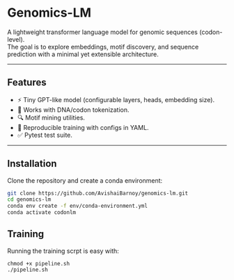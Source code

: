 # Genomics-LM

A lightweight transformer language model for genomic sequences (codon-level).  
The goal is to explore embeddings, motif discovery, and sequence prediction with a minimal yet extensible architecture.

---

## Features
- ⚡ Tiny GPT-like model (configurable layers, heads, embedding size).
- 🧬 Works with DNA/codon tokenization.
- 🔍 Motif mining utilities.
- 🧪 Reproducible training with configs in YAML.
- ✅ Pytest test suite.

---

## Installation

Clone the repository and create a conda environment:

```bash
git clone https://github.com/AvishaiBarnoy/genomics-lm.git
cd genomics-lm
conda env create -f env/conda-environment.yml
conda activate codonlm
```

## Training 

Running the training scrpt is easy with:

```
chmod +x pipeline.sh
./pipeline.sh
```

